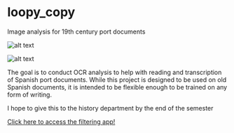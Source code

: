# loopy_copy
Image analysis for 19th century port documents

![alt text](https://github.com/eemeidinger/loopy_copy/tree/main/first_image/workflow.png?raw=true)

![alt text](https://github.com/eemeidinger/loopy_copy/tree/main/first_image/workflow.png)


The goal is to conduct OCR analysis to help with reading and transcription of Spanish port documents. While this project is designed to be used on old Spanish documents, it is intended to be flexible enough to be trained on any form of writing.

I hope to give this to the history department by the end of the semester

[Click here to access the filtering app!](https://loopycopy.streamlit.app/)
